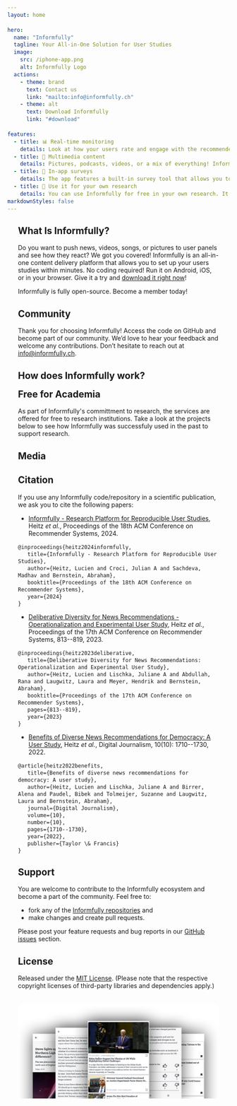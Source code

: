 ```yaml
---
layout: home

hero:
  name: "Informfully"
  tagline: Your All-in-One Solution for User Studies
  image:
    src: /iphone-app.png
    alt: Informfully Logo
  actions:
    - theme: brand
      text: Contact us
      link: "mailto:info@informfully.ch"
    - theme: alt
      text: Download Informfully
      link: "#download"

features:
  - title: 📊 Real-time monitoring
    details: Look at how your users rate and engage with the recommended content. All interactions can be monitored online and exported.
  - title: 🎥 Multimedia content
    details: Pictures, podcasts, videos, or a mix of everything! Informfully supports a wide range of content types that you can push to users at any time.
  - title: 📝 In-app surveys
    details: The app features a built-in survey tool that allows you to send questionnaires to the participants and personalized notifications. Evaluate the answers automatically and export them.
  - title: 🔬 Use it for your own research
    details: You can use Informfully for free in your own research. It can be custom-tailored to your preferences and experimental design.
markdownStyles: false
---
```


<div class="home-content vp-doc">


## What Is Informfully?

Do you want to push news, videos, songs, or pictures to user panels and see how they react? We got you covered! Informfully is an all-in-one content delivery platform that allows you to set up your users studies within minutes. No coding required! Run it on Android, iOS, or in your browser. Give it a try and <a href="#download" class="smoothscroll">download it right now</a>!

Informfully is fully open-source. Become a member today!


## Community

Thank you for choosing Informfully!
Access the code on GitHub and become part of our community. We’d love to hear your feedback and welcome any contributions. Don’t hesitate to reach out at [info@informfully.ch](mailto:info@informfully.ch).

<Community />

## How does Informfully work?

</div>
<How />

<DownloadCallToAction />
<div class="home-content vp-doc">

<div class="no-border-top">

## Free for Academia

As part of Informfully's committment to research, the services are offered for free to research institutions. Take a look at the projects below to see how Informfully was successfuly used in the past to support research.

</div>


## Media

<MediaLinks />

## Citation

If you use any Informfully code/repository in a scientific publication,
we ask you to cite the following papers:

-   [Informfully - Research Platform for Reproducible User
    Studies](https://www.researchgate.net/publication/383261885_Informfully_-_Research_Platform_for_Reproducible_User_Studies),
    Heitz *et al.*, Proceedings of the 18th ACM Conference on
    Recommender Systems, 2024.

```
@inproceedings{heitz2024informfully,
   title={Informfully - Research Platform for Reproducible User Studies},
   author={Heitz, Lucien and Croci, Julian A and Sachdeva, Madhav and Bernstein, Abraham},
   booktitle={Proceedings of the 18th ACM Conference on Recommender Systems},
   year={2024}
}
```

-   [Deliberative Diversity for News Recommendations -
    Operationalization and Experimental User
    Study](https://dl.acm.org/doi/10.1145/3604915.3608834), Heitz *et
    al.*, Proceedings of the 17th ACM Conference on Recommender Systems,
    813--819, 2023.

```
@inproceedings{heitz2023deliberative,
   title={Deliberative Diversity for News Recommendations: Operationalization and Experimental User Study},
   author={Heitz, Lucien and Lischka, Juliane A and Abdullah, Rana and Laugwitz, Laura and Meyer, Hendrik and Bernstein, Abraham},
   booktitle={Proceedings of the 17th ACM Conference on Recommender Systems},
   pages={813--819},
   year={2023}
}
```

-   [Benefits of Diverse News Recommendations for Democracy: A User
    Study](https://www.tandfonline.com/doi/full/10.1080/21670811.2021.2021804),
    Heitz *et al.*, Digital Journalism, 10(10): 1710--1730, 2022.

```
@article{heitz2022benefits,
   title={Benefits of diverse news recommendations for democracy: A user study},
   author={Heitz, Lucien and Lischka, Juliane A and Birrer, Alena and Paudel, Bibek and Tolmeijer, Suzanne and Laugwitz, Laura and Bernstein, Abraham},
   journal={Digital Journalism},
   volume={10},
   number={10},
   pages={1710--1730},
   year={2022},
   publisher={Taylor \& Francis}
}
```

## Support

You are welcome to contribute to the Informfully ecosystem and become a
part of the community. Feel free to:

-   fork any of the [Informfully
    repositories](https://github.com/Informfully/Documentation) and
-   make changes and create pull requests.

Please post your feature requests and bug reports in our [GitHub
issues](https://github.com/Informfully/Documentation/issues) section.

## License

Released under the [MIT
License](https://github.com/Informfully/Documentation/blob/main/LICENSE).
(Please note that the respective copyright licenses of third-party
libraries and dependencies apply.)

<!-- TODO move to footer -->
![Informfully app screenshots](docs/img/app_screens.png)




</div>

<Footer />

<script setup>
import Community from './components/Community.vue'
import MediaLinks from './components/MediaLinks.vue'
import DownloadCallToAction from './components/DownloadCallToAction.vue'
import How from './components/How.vue'
import Footer from './.vitepress/theme/Footer.vue'
</script>



<style scoped>
.home-content {
  max-width: 800px;
  margin-left: auto;
  margin-right: auto;
  @media (min-width: 640px) {
    padding: 0 48px;
  }
  padding: 0 24px;
}

.home-content.first {
  margin-top: 50px;
}

.home-button {
  margin: 20px auto;
  text-align: center;
}

.home-button a {
  text-decoration: none;
}

.home-content img {
  margin: 20px auto;
  border-radius: 10px;
}

.no-border-top {
  h2 {
    border-top: none !important;
    margin-top: 15px;
  }
}
</style>
